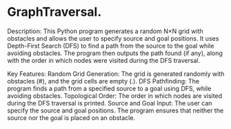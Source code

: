 # GraphTraversal.

Description:
This Python program generates a random N×N grid with obstacles and allows the user to specify source and goal positions. It uses Depth-First Search (DFS) to find a path from the source to the goal while avoiding obstacles. The program then outputs the path found (if any), along with the order in which nodes were visited during the DFS traversal.

Key Features:
Random Grid Generation: The grid is generated randomly with obstacles (#), and the grid cells are empty (.).
DFS Pathfinding: The program finds a path from a specified source to a goal using DFS, while avoiding obstacles.
Topological Order: The order in which nodes are visited during the DFS traversal is printed.
Source and Goal Input: The user can specify the source and goal positions. The program ensures that neither the source nor the goal is placed on an obstacle.
